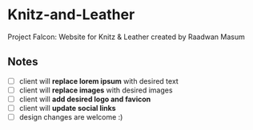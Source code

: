 # Knitz-and-Leather
Project Falcon: Website for Knitz & Leather created by Raadwan Masum

Notes
-----
- [ ] client will **replace lorem ipsum** with desired text
- [ ] client will **replace images** with desired images
- [ ] client will **add desired logo and favicon**
- [ ] client will **update social links**
- [ ] design changes are welcome :)
